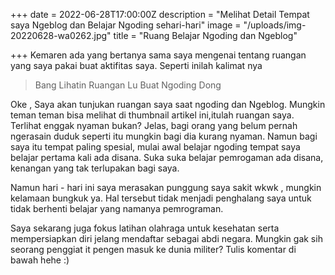 +++
date = 2022-06-28T17:00:00Z
description = "Melihat Detail Tempat saya Ngeblog dan Belajar Ngoding sehari-hari"
image = "/uploads/img-20220628-wa0262.jpg"
title = "Ruang Belajar Ngoding dan Ngeblog"

+++
Kemaren ada yang bertanya sama saya mengenai tentang ruangan yang saya pakai buat aktifitas saya. Seperti inilah kalimat nya

> Bang Lihatin Ruangan Lu Buat Ngoding Dong

Oke , Saya akan tunjukan ruangan saya saat ngoding dan Ngeblog. Mungkin teman teman bisa melihat di thumbnail artikel ini,itulah ruangan saya. Terlihat enggak nyaman bukan? Jelas, bagi orang yang belum pernah ngerasain duduk seperti itu mungkin bagi dia kurang nyaman. Namun bagi saya itu tempat paling spesial, mulai awal belajar ngoding tempat saya belajar pertama kali ada disana. Suka suka belajar pemrogaman ada disana, kenangan yang tak terlupakan bagi saya.

Namun hari - hari ini saya merasakan punggung saya sakit wkwk , mungkin kelamaan bungkuk ya. Hal tersebut tidak menjadi penghalang saya untuk tidak berhenti belajar yang namanya pemrograman. 

Saya sekarang juga fokus latihan olahraga untuk kesehatan serta mempersiapkan diri jelang mendaftar sebagai abdi negara. Mungkin gak sih seorang penggiat it pengen masuk ke dunia militer? Tulis komentar di bawah hehe :)